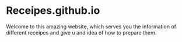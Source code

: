 # Receipes.github.io
Welcome to this amazing website, which serves you the information of  different receipes and give u and idea of how to prepare them.
